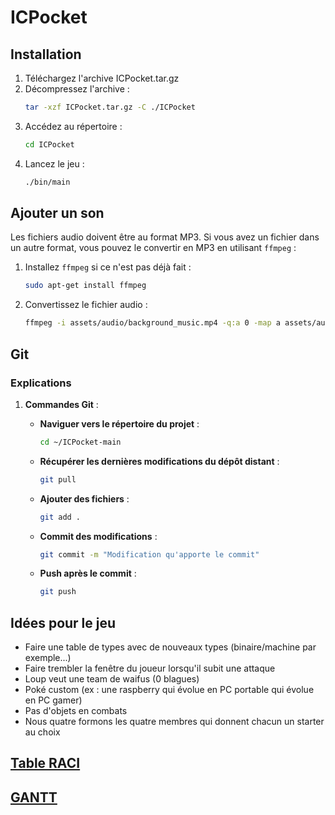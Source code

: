 # ICPocket

## Installation

1. Téléchargez l'archive ICPocket.tar.gz
2. Décompressez l'archive :
   ```sh
   tar -xzf ICPocket.tar.gz -C ./ICPocket
   ```
3. Accédez au répertoire :
   ```sh
   cd ICPocket
   ```
4. Lancez le jeu :
   ```sh
   ./bin/main
   ```

## Ajouter un son

Les fichiers audio doivent être au format MP3. Si vous avez un fichier dans un autre format, vous pouvez le convertir en MP3 en utilisant `ffmpeg` :

1. Installez `ffmpeg` si ce n'est pas déjà fait :

    ```sh
    sudo apt-get install ffmpeg
    ```

2. Convertissez le fichier audio :

    ```sh
    ffmpeg -i assets/audio/background_music.mp4 -q:a 0 -map a assets/audio/background_music.mp3
    ```

## Git

### Explications

1. **Commandes Git** :
    - **Naviguer vers le répertoire du projet** :

        ```sh
        cd ~/ICPocket-main
        ```

    - **Récupérer les dernières modifications du dépôt distant** :

        ```sh
        git pull
        ```

    - **Ajouter des fichiers** :

        ```sh
        git add .
        ```

    - **Commit des modifications** :

        ```sh
        git commit -m "Modification qu'apporte le commit"
        ```

    - **Push après le commit** :

        ```sh
        git push
        ```

## Idées pour le jeu

- Faire une table de types avec de nouveaux types (binaire/machine par exemple...)
- Faire trembler la fenêtre du joueur lorsqu'il subit une attaque
- Loup veut une team de waifus (0 blagues)
- Poké custom (ex : une raspberry qui évolue en PC portable qui évolue en PC gamer)
- Pas d'objets en combats
- Nous quatre formons les quatre membres qui donnent chacun un starter au choix

## [Table RACI](https://docs.google.com/spreadsheets/d/18GRBhOJjPINtjTH3fe337HzVoUgaLmINAeefcjlDmGY/edit?usp=sharing)

## [GANTT](https://docs.google.com/spreadsheets/d/1JiNN4hBVWgQdRoLmsXpOZefp3q4jUFyiuYVRdjpeE_4/edit?gid=1709744959#gid=1709744959)
